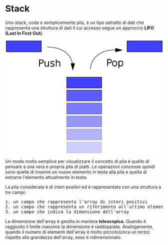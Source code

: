 # Stack

Uno stack, coda o semplicemente pila, è un tipo astratto di dati che rappresenta una struttura di dati il cui accesso segue un approccio <b>LIFO (Last In First Out)</b>.

![STACK](https://github.com/mariocuomo/Algoritmi-e-strutture-di-dati/blob/master/stack/stack.png)

Un modo molto semplice per visualizzare il concetto di pila è quello di pensare a una vera e propria pila di piatti. 
Le operazioni concesse quindi sono quelle di inserire un nuovo elemento in testa alla pila e quella di estrarre l'elemento attualmente in testa.

La pila considerata è di interi positivi ed è rappresentata con una struttura a tre campi:
<pre>
1. un campo che rappresenta l'array di interi positivi
2. un campo che rappresenta un riferimento all'ultimo elemento inserito (o analogamente alla prima posizione libera)
3. un campo che indica la dimensione dell'array
</pre>

La dimensione dell'array è gestita in maniera <b>telescopica</b>. Quando è raggiunto il limite massimo la dimensione è raddoppiata.
Analogamente, quando il numero di elementi dell'array è molto piccolo(circa un terzo) rispetto alla grandezza dell'array, esso è ridimensionato.
